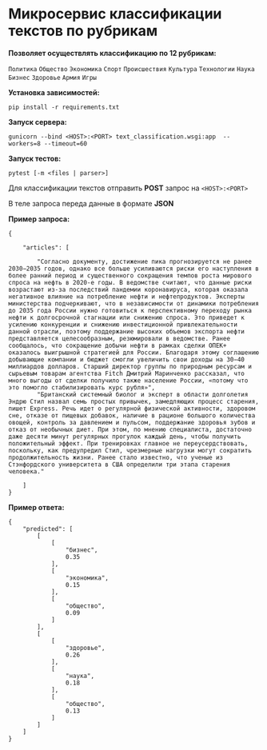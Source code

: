 # Микросервис классификации текстов по рубрикам

**Позволяет осуществлять классификацию по 12 рубрикам:**

`Политика`
`Общество`
`Экономика`
`Спорт`
`Происшествия`
`Культура`
`Технологии`
`Наука`
`Бизнес`
`Здоровье`
`Армия`
`Игры`

**Установка зависимостей:**

`pip install -r requirements.txt`

**Запуск сервера:**

`gunicorn --bind <HOST>:<PORT> text_classification.wsgi:app  --workers=8 --timeout=60`

**Запуск тестов:**

`pytest [-m <files | parser>]`

Для классификации текстов отправить **POST** запрос на `<HOST>:<PORT>`

В теле запроса переда данные в формате **JSON**

**Пример запроса:**

    {

        "articles": [
    
            "Согласно документу, достижение пика прогнозируется не ранее 2030−2035 годов, однако все больше усиливаются риски его наступления в более ранний период и существенного сокращения темпов роста мирового спроса на нефть в 2020-е годы. В ведомстве считают, что данные риски возрастают из-за последствий пандемии коронавируса, которая оказала негативное влияние на потребление нефти и нефтепродуктов. Эксперты министерства подчеркивают, что в независимости от динамики потребления до 2035 года России нужно готовиться к перспективному переходу рынка нефти к долгосрочной стагнации или снижению спроса. Это приведет к усилению конкуренции и снижению инвестиционной привлекательности данной отрасли, поэтому поддержание высоких объемов экспорта нефти представляется целесообразным, резюмировали в ведомстве. Ранее сообщалось, что сокращение добычи нефти в рамках сделки ОПЕК+ оказалось выигрышной стратегией для России. Благодаря этому соглашению добывающие компании и бюджет смогли увеличить свои доходы на 30−40 миллиардов долларов. Старший директор группы по природным ресурсам и сырьевым товарам агентства Fitch Дмитрий Маринченко рассказал, что много выгоды от сделки получило также население России, «потому что это помогло стабилизировать курс рубля»",
            "Британский системный биолог и эксперт в области долголетия Эндрю Стил назвал семь простых привычек, замедляющих процесс старения, пишет Express. Речь идет о регулярной физической активности, здоровом сне, отказе от пищевых добавок, наличие в рационе большого количества овощей, контроль за давлением и пульсом, поддержание здоровья зубов и отказ от необычных диет. При этом, по мнению специалиста, достаточно даже десяти минут регулярных прогулок каждый день, чтобы получить положительный эффект. При тренировках главное не переусердствовать, поскольку, как предупредил Стил, чрезмерные нагрузки могут сократить продолжительность жизни. Ранее стало известно, что ученые из Стэнфордского университета в США определили три этапа старения человека."
    
        ]
    }

**Пример ответа:**

    {
        "predicted": [
            [
                [
                    "бизнес",
                    0.35
                ],
                [
                    "экономика",
                    0.15
                ],
                [
                    "общество",
                    0.09
                ]
            ],
            [
                [
                    "здоровье",
                    0.26
                ],
                [
                    "наука",
                    0.18
                ],
                [
                    "общество",
                    0.13
                ]
            ]
        ]
    }

